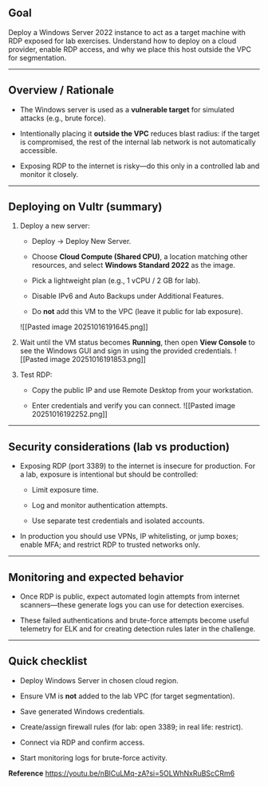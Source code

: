 
## Goal

Deploy a Windows Server 2022 instance to act as a target machine with RDP exposed for lab exercises. Understand how to deploy on a cloud provider, enable RDP access, and why we place this host outside the VPC for segmentation.

---

## Overview / Rationale

- The Windows server is used as a **vulnerable target** for simulated attacks (e.g., brute force).
    
- Intentionally placing it **outside the VPC** reduces blast radius: if the target is compromised, the rest of the internal lab network is not automatically accessible.
    
- Exposing RDP to the internet is risky—do this only in a controlled lab and monitor it closely.
    

---

## Deploying on Vultr (summary)

1. Deploy a new server:
    
    - Deploy → Deploy New Server.
        
    - Choose **Cloud Compute (Shared CPU)**, a location matching other resources, and select **Windows Standard 2022** as the image.
        
    - Pick a lightweight plan (e.g., 1 vCPU / 2 GB for lab).
        
    - Disable IPv6 and Auto Backups under Additional Features.
        
    - Do **not** add this VM to the VPC (leave it public for lab exposure).
        
    
    ![[Pasted image 20251016191645.png]]
    
2. Wait until the VM status becomes **Running**, then open **View Console** to see the Windows GUI and sign in using the provided credentials.
    ![[Pasted image 20251016191853.png]]
    
3. Test RDP:
    
    - Copy the public IP and use Remote Desktop from your workstation.
        
    - Enter credentials and verify you can connect.
        ![[Pasted image 20251016192252.png]]
---

## Security considerations (lab vs production)

- Exposing RDP (port 3389) to the internet is insecure for production. For a lab, exposure is intentional but should be controlled:
    
    - Limit exposure time.
        
    - Log and monitor authentication attempts.
        
    - Use separate test credentials and isolated accounts.
        
- In production you should use VPNs, IP whitelisting, or jump boxes; enable MFA; and restrict RDP to trusted networks only.
    
---

## Monitoring and expected behavior

- Once RDP is public, expect automated login attempts from internet scanners—these generate logs you can use for detection exercises.
    
- These failed authentications and brute-force attempts become useful telemetry for ELK and for creating detection rules later in the challenge.
    

---

## Quick checklist

-  Deploy Windows Server in chosen cloud region.
    
-  Ensure VM is **not** added to the lab VPC (for target segmentation).
    
-  Save generated Windows credentials.
    
-  Create/assign firewall rules (for lab: open 3389; in real life: restrict).
    
-  Connect via RDP and confirm access.
    
-  Start monitoring logs for brute-force activity.

**Reference**
https://youtu.be/nBlCuLMq-zA?si=5OLWhNxRuBScCRm6